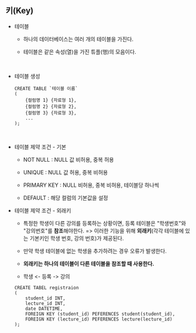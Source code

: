 ## 키(Key)

- 테이블

  - 하나의 데이터베이스는 여러 개의 테이블을 가진다.

  - 테이블은 같은 속성(열)을 가진 튜플(행)의 모음이다.

<br />

- 테이블 생성

  ```
  CREATE TABLE `테이블 이름`
  (
      {컬럼명 1} {자료형 1},
      {컬럼명 2} {자료형 2},
      {컬럼명 3} {자료형 3},
      ...
  );
  ```

<br />

- 테이블 제약 조건 - 기본

  - NOT NULL : NULL 값 비허용, 중복 허용

  - UNIQUE : NULL 값 허용, 중복 비허용

  - PRIMARY KEY : NULL 비허용, 중복 비허용, 테이블당 하나씩

  - DEFAULT : 해당 컬럼의 기본값을 설정

- 테이블 제약 조건 - 외래키

  - 특정한 학생이 다른 강의를 등록하는 상황이면, 등록 테이블은 "학생번호"와 "강의번호"를 **참조**해야한다. => 이러한 기능을 위해 **외래키**(각각 테이블에 있는 기본키인 학생 번호, 강의 번호)가 제공된다.

  - 만약 학생 테이블에 없는 학생을 추가하려는 경우 오류가 발생한다.

  - **외래키는 하나의 테이블이 다른 테이블을 참조할 때 사용한다.**

  - 학생 <- 등록 -> 강의

  ```
  CREATE TABEL registraion
  (
      student_id INT,
      lecture_id INT,
      date DATETIME,
      FOREIGN KEY (student_id) PEFERENCES student(student_id),
      FOREIGN KEY (lecture_id) PEFERENCES lecture(lecture_id)
  );
  ```
